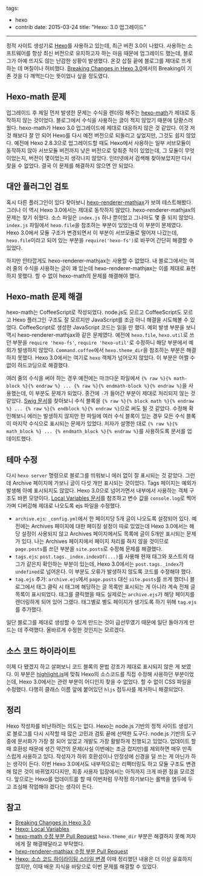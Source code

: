 tags:
- hexo
- contrib
date: 2015-03-24
title: "Hexo: 3.0 업그레이드"
---
정적 사이트 생성기로 [Hexo](http://hexo.io)를 사용하고 있는데, 최근 버전 3.0이 나왔다. 사용하는 소프트웨어를 항상 최신 버전으로 유지하고자 하는 마음 때문에 업그레이드 했는데, 블로그가 아예 뜨지도 않는 난감한 상황이 발생했다. 온갖 삽질 끝에 블로그를 제대로 뜨게 하는 데 며칠이나 허비했다. [Breaking Changes in Hexo 3.0](https://github.com/hexojs/hexo/wiki/Breaking-Changes-in-Hexo-3.0)에서의 Breaking이 기존 것을 다 깨먹는다는 뜻이었나 싶을 정도였다.<!--more-->

## Hexo-math 문제
업그레이드 후 제일 먼저 발생한 문제는 수식을 렌더링 해주는 [hexo-math](https://github.com/akfish/hexo-math)가 제대로 동작하지 않는 것이었다. 블로그에서 수식을 사용하는 글이 적지 않았기 때문에 당황스러웠다. hexo-math가 Hexo 3.0 업그레이드에 제대로 대응하지 않은 것 같았다. 이것 저것 해보다 잘 안 되어 Hexo를 다시 예전 버전으로 되돌리고 싶었지만, 그것도 쉽지 않았다. 예전에 Hexo 2.8.3으로 업그레이드할 때도 Hexo에서 사용하는 일부 서브모듈이 동작하지 않아 서브모듈 버전까지 낮은 버전으로 맞춰준 적이 있었는데, 그 모듈이 무엇이었는지, 버전이 몇이었는지 생각나지 않았다. 인터넷에서 검색해 찾아보았지만 다시 찾을 수 없었다. 결국 이 문제를 해결하지 않으면 안 되었다.

## 대안 플러그인 검토
혹시 다른 플러그인이 있다 찾아보니 [hexo-renderer-mathjax](https://github.com/phoenixcw/hexo-renderer-mathjax)가 보여 테스트해봤다. 그러나 이 역시 Hexo 3.0에서는 제대로 동작하지 않았다. hexo-renderer-mathjax의 문제는 찾기 쉬웠다. 소스 파일은 `index.js` 하나 뿐이었고 그나마도 몇 줄 되지 않았다. `index.js` 파일에서 `hexo.file`을 참조하는 부분이 있었는데 이 부분이 문제였다. Hexo 3.0에서 모듈 구조가 변경되면서 이 부분이 서브모듈로 떨어져 나갔는데, `hexo.file`이라고 되어 있는 부분을 `require('hexo-fs')`로 바꾸어 간단히 해결할 수 있었다.

하지만 안타깝게도 hexo-renderer-mathjax는 사용할 수 없었다. 내 블로그에서는 여러 줄의 수식을 사용하는 글이 꽤 있는데 hexo-renderer-mathjax는 이를 제대로 표현하지 못했다. 할 수 없이 hexo-math의 문제를 해결해야 했다.

## Hexo-math 문제 해결
hexo-math는 CoffeeScript로 작성되었다. node.js도 모르고 CoffeeScript도 모르고 Hexo 플러그인 구조도 잘 모르지만 JavaScript를 조금 아니 해결을 시도해볼 수 있었다. CoffeeScript로 생성한 JavaScript 코드는 읽을 만 했다. 예외 발생 부분을 보니 역시 hexo-renderer-mathjax와 같은 문제였다. 예전에 `hexo.file`, `hexo.util`로 쓰던 부분을 `require 'hexo-fs'`, `require 'hexo-util'`로 수정하니 해당 부분에서 예외가 발생하지 않았다. `Command.coffee`에서 `hexo.theme_dir`을 참조하는 부분은 해결하지 못했다. Hexo 3.0에서는 여기로 `hexo` 객체가 넘어오지 않았다. 이 부분은 어쩔 수 없이 하드코딩으로 해결했다.

여러 줄의 수식을 써야 하는 경우 예전에는 마크다운 파일에서 `{% raw %}{% math-block %}{% endraw %} ... {% raw %}{% endmath-block %}{% endraw %}`을 사용했는데, 이 부분도 문제가 되었다. 중간에 `-`가 들어간 부분이 제대로 처리되지 않는 것 같았다. [Swig 문서](http://paularmstrong.github.io/swig/docs/#tags)를 찾아보니 수식 블록을 `{% raw %}{% block math %}{% endraw %} ... {% raw %}{% endblock %}{% endraw %}`으로 써도 될 것 같았다. 수정해 확인해보니 에러는 발생하지 않지만 한 파일에 여러 수식 블록이 있는 경우 모든 수식 블록이 마지막 수식으로 표시되는 문제가 있었다. 저자가 설명한 대로 `{% raw %}{% math_block %} ... {% endmath_block %}{% endraw %}`를 사용하도록 문서를 업데이트했다.

## 테마 수정
다시 `hexo server` 명령으로 블로그를 띄워보니 에러 없이 잘 표시되는 것 같았다. 그런데 Archive 페이지에 가보니 글이 다섯 개만 표시되는 것이었다. Tags 페이지는 예외가 발생해 아예 표시되지도 않았다. Hexo 3.0으로 넘어가면서 내부에서 사용하는 객체 구조도 바뀐 모양이다. [Local Variables 문서](http://hexo.io/api/locals.html)를 참조하고 변수 값을 `console.log`로 찍어가며 디버깅해 제대로 나오도록 ejs 파일을 수정했다.

* `archive.ejs`: `_config.yml`에서 한 페이지당 5개 글이 나오도록 설정되어 있다. 예전에는 Archives 페이지에 대한 페이징 설정이 따로 있었는데 Hexo 3.0에서는 해당 설정이 사용되지 않고 Archives 페이지에서도 목록에 글이 5개만 표시되는 문제가 있다. 나는 Archives 페이지에서 페이지 처리를 하지 않을 것이므로 `page.posts`를 쓰던 부분을 `site.posts`로 수정해 문제를 해결했다.
* `tags.ejs`: `post.tags._index.indexOf(...)`를 사용해 현재 태그와 포스트의 태그가 같은지 확인하는 부분이 있는데, Hexo 3.0에서는 `post.tags._index`가 `undefined`로 넘어온다. 이 부분도 오류가 발생하지 않도록 코드를 수정해야 했다.
* `tag.ejs` 추가: `archive.ejs`에서 `page.posts` 대신 `site.posts`를 쓰게 했더니 블로그에서 태그 클릭 시 태그에 해당하는 글 목록만 표시되는 게 아니라 계속 전체 글 목록이 표시되었다. 태그를 클릭했을 때도 실제로는 `archive.ejs`가 해당 페이지를 렌더링하게 되어 있어 그랬다. 태그별로 별도 페이지가 생기도록 하기 위해 `tag.ejs`를 추가했다.

일단 블로그를 제대로 생성할 수 있게 만드는 것이 급선무였기 때문에 일단 돌아가게 만드는 데 주력했다. 올바르게 수정한 것인지는 모르겠다.

## 소스 코드 하이라이트
이제 다 됐겠지 하고 살펴보니 코드 블록의 문법 강조가 제대로 표시되지 않은 게 보였다. 이 부분은 [highlight.js](https://highlightjs.org/)에 맞춰 Hexo의 소스코드를 직접 수정해 사용하던 부분이었는데, Hexo 3.0에서는 관련 부분이 어디인지 찾을 수 없었다. 할 수 없이 CSS 파일을 수정했다. 다행히 클래스 이름 앞에 붙어있던 `hljs` 접두사를 제거하니 해결되었다.

## 정리
Hexo 작성자를 비난하려는 의도는 없다. Hexo는 node.js 기반의 정적 사이트 생성기로 블로그를 다시 시작할 때 많은 고민과 검토 끝에 선택한 도구다. node.js 기반의 도구 중에 문서화가 가장 잘 되어 있었고 개발도 가장 활발하게 진행되고 있었다. 업데이트 할 때 호환성 때문에 생긴 약간의 문제(사실 이번에는 조금 컸지만)를 제외하면 매우 만족스럽게 사용하고 있다. 작성자가 하위 호환성이나 안정성에 신경을 덜 쓰는 게 아닌가 하는 생각이 든다. 이번 Hexo 3.0에서도 내부적으로는 리팩터링도 하고 모듈 구조도 변경해 많은 것이 바뀌었지다지만, 최종 사용자 입장에서는 아직까지 크게 바뀐 점을 모르겠다. 앞으로는 Hexo를 업데이트를 할 때 이번처럼 무작정 하기보다는 롤백을 염두에 두고 조심해 작업해야 겠다는 생각이 든다.

## 참고
* [Breaking Changes in Hexo 3.0](https://github.com/hexojs/hexo/wiki/Breaking-Changes-in-Hexo-3.0)
* [Hexo: Local Variables](http://hexo.io/api/locals.html)
* [hexo-math 수정 부분 Pull Request](https://github.com/akfish/hexo-math/pull/4)
`hexo.theme_dir` 부분은 해결하지 못해 저자에게 잘 해결해달라고 부탁했다.
* [hexo-renderer-mathjax 수정 부분 Pull Request](https://github.com/phoenixcw/hexo-renderer-mathjax/pull/2)
* [Hexo: 소스 코드 하이라이팅 스타일 변경](/2014/10/16/hexo-hljs/)
이때 정리했던 내용은 더 이상 유효하지 않지만, 이때 배운 지식을 바탕으로 이번 문제를 해결할 수 있었다.
